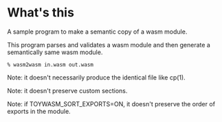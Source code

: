 # What's this

A sample program to make a semantic copy of a wasm module.

This program parses and validates a wasm module and then generate
a semantically same wasm module.

```shell
% wasm2wasm in.wasm out.wasm
```

Note: it doesn't necessarily produce the identical file like cp(1).

Note: it doesn't preserve custom sections.

Note: if TOYWASM_SORT_EXPORTS=ON, it doesn't preserve the order of
exports in the module.

